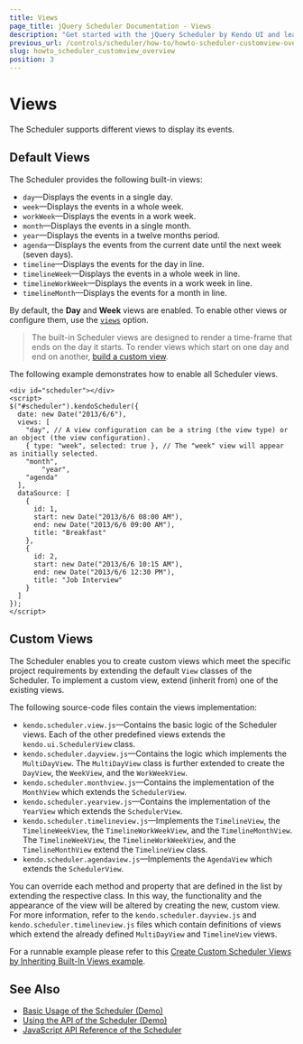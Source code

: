 ```yaml
---
title: Views
page_title: jQuery Scheduler Documentation - Views
description: "Get started with the jQuery Scheduler by Kendo UI and learn how to use the default views and create custom views in the component."
previous_url: /controls/scheduler/how-to/howto-scheduler-customview-overview, /controls/scheduler/how-to/custom-views/overview, /controls/scheduler/custom-views
slug: howto_scheduler_customview_overview
position: 3
---
```


# Views

The Scheduler supports different views to display its events.

## Default Views

The Scheduler provides the following built-in views:

- `day`&mdash;Displays the events in a single day.
- `week`&mdash;Displays the events in a whole week.
- `workWeek`&mdash;Displays the events in a work week.
- `month`&mdash;Displays the events in a single month.
- `year`&mdash;Displays the events in a twelve months period.
- `agenda`&mdash;Displays the events from the current date until the next week (seven days).
- `timeline`&mdash;Displays the events for the day in line.
- `timelineWeek`&mdash;Displays the events in a whole week in line.
- `timelineWorkWeek`&mdash;Displays the events in a work week in line.
- `timelineMonth`&mdash;Displays the events for a month in line.

By default, the **Day** and **Week** views are enabled. To enable other views or configure them, use the [`views`](/api/web/scheduler#configuration-views) option.

> The built-in Scheduler views are designed to render a time-frame that ends on the day it starts. To render views which start on one day and end on another, [build a custom view](#custom-views).

The following example demonstrates how to enable all Scheduler views.

    <div id="scheduler"></div>
    <script>
    $("#scheduler").kendoScheduler({
      date: new Date("2013/6/6"),
      views: [
        "day", // A view configuration can be a string (the view type) or an object (the view configuration).
        { type: "week", selected: true }, // The "week" view will appear as initially selected.
        "month",
		    "year",
        "agenda"
      ],
      dataSource: [
        {
          id: 1,
          start: new Date("2013/6/6 08:00 AM"),
          end: new Date("2013/6/6 09:00 AM"),
          title: "Breakfast"
        },
        {
          id: 2,
          start: new Date("2013/6/6 10:15 AM"),
          end: new Date("2013/6/6 12:30 PM"),
          title: "Job Interview"
        }
      ]
    });
    </script>

## Custom Views

The Scheduler enables you to create custom views which meet the specific project requirements by extending the default `View` classes of the Scheduler. To implement a custom view, extend (inherit from) one of the existing views.

The following source-code files contain the views implementation:

* `kendo.scheduler.view.js`&mdash;Contains the basic logic of the Scheduler views. Each of the other predefined views extends the `kendo.ui.SchedulerView` class.
* `kendo.scheduler.dayview.js`&mdash;Contains the logic which implements the `MultiDayView`. The `MultiDayView` class is further extended to create the `DayView`, the `WeekView`, and the `WorkWeekView`.
* `kendo.scheduler.monthview.js`&mdash;Contains the implementation of the `MonthView` which extends the `SchedulerView`.
* `kendo.scheduler.yearview.js`&mdash;Contains the implementation of the `YearView` which extends the `SchedulerView`.
* `kendo.scheduler.timelineview.js`&mdash;Implements the `TimelineView`, the `TimelineWeekView`, the `TimelineWorkWeekView`, and the `TimelineMonthView`. The `TimelineWeekView`, the `TimelineWorkWeekView`, and the `TimelineMonthView` extend the `TimelineView` class.
* `kendo.scheduler.agendaview.js`&mdash;Implements the `AgendaView` which extends the `SchedulerView`.

You can override each method and property that are defined in the list by extending the respective class. In this way, the functionality and the appearance of the view will be altered by creating the new, custom view. For more information, refer to the `kendo.scheduler.dayview.js` and `kendo.scheduler.timelineview.js` files which contain definitions of views which extend the already defined `MultiDayView` and `TimelineView` views.

For a runnable example please refer to this [Create Custom Scheduler Views by Inheriting Built-In Views example](/knowledge-base/custom-view).


## See Also

* [Basic Usage of the Scheduler (Demo)](https://demos.telerik.com/kendo-ui/scheduler/index)
* [Using the API of the Scheduler (Demo)](https://demos.telerik.com/kendo-ui/scheduler/api)
* [JavaScript API Reference of the Scheduler](/api/javascript/ui/scheduler)
